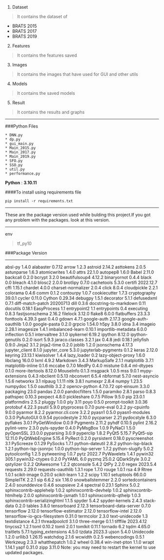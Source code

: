 
1. Dataset
> It contains the dataset of 
>>
 * BRATS 2015
 * BRATS 2017
 * BRATS 2019

2. Features
> It contains the features saved

3. Images
> It contains the images that have used for GUI and other utils

4. Models
> It contains the saved models

5. Result
> It contains the results and graphs

***

###Python Files

    * DNN.py
    * dp.py
    * gui_main.py
    * Main_2015.py
    * Main_2017.py
    * Main_2019.py
    * SFO.py
    * SSO.py
    * util.py
    * performance.py

**Python** : **3.10.11**


####To install using requirements file

`pip install -r requirements.txt`

***
These are the package version used while bulding this project.If you got any problem with the packages.
look at this version.
***

env 
> tf_py10

###Package                       Version
----------------------------- ---------
absl-py                       1.4.0
alabaster                     0.7.12
arrow                         1.2.3
astroid                       2.14.2
asttokens                     2.0.5
astunparse                    1.6.3
atomicwrites                  1.4.0
attrs                         22.1.0
autopep8                      1.6.0
Babel                         2.11.0
backcall                      0.2.0
bcrypt                        3.2.0
beautifulsoup4                4.12.2
binaryornot                   0.4.4
black                         0.0
bleach                        4.1.0
blosc2                        2.0.0
brotlipy                      0.7.0
cachetools                    5.3.0
certifi                       2022.12.7
cffi                          1.15.1
chardet                       4.0.0
charset-normalizer            2.0.4
click                         8.0.4
cloudpickle                   2.2.1
colorama                      0.4.6
comm                          0.1.2
contourpy                     1.0.7
cookiecutter                  1.7.3
cryptography                  39.0.1
cycler                        0.11.0
Cython                        0.29.34
debugpy                       1.5.1
decorator                     5.1.1
defusedxml                    0.7.1
diff-match-patch              20200713
dill                          0.3.6
docstring-to-markdown         0.11
docutils                      0.18.1
EasyProcess                   1.1
entrypoint2                   1.1
entrypoints                   0.4
executing                     0.8.3
fastjsonschema                2.16.2
filelock                      3.12.0
flake8                        6.0.0
flatbuffers                   23.3.3
fonttools                     4.39.3
gast                          0.4.0
gdown                         4.7.1
google-auth                   2.17.3
google-auth-oauthlib          1.0.0
google-pasta                  0.2.0
grpcio                        1.54.0
h5py                          3.8.0
idna                          3.4
imageio                       2.28.1
imagesize                     1.4.1
imbalanced-learn              0.10.1
importlib-metadata            6.0.0
inflection                    0.5.1
intervaltree                  3.1.0
ipykernel                     6.19.2
ipython                       8.12.0
ipython-genutils              0.2.0
isort                         5.9.3
jaraco.classes                3.2.1
jax                           0.4.8
jedi                          0.18.1
jellyfish                     0.9.0
Jinja2                        3.1.2
jinja2-time                   0.2.0
joblib                        1.2.0
jsonschema                    4.17.3
jupyter_client                8.1.0
jupyter_core                  5.3.0
jupyterlab-pygments           0.1.2
keras                         2.12.0
keyring                       23.13.1
kiwisolver                    1.4.4
lazy_loader                   0.2
lazy-object-proxy             1.6.0
libclang                      16.0.0
lxml                          4.9.2
Markdown                      3.4.3
MarkupSafe                    2.1.1
matplotlib                    3.7.1
matplotlib-inline             0.1.6
mccabe                        0.7.0
MedPy                         0.4.0
mistune                       0.8.4
ml-dtypes                     0.1.0
more-itertools                8.12.0
MouseInfo                     0.1.3
msgpack                       1.0.5
mss                           9.0.1
mypy-extensions               0.4.3
nbclient                      0.5.13
nbconvert                     6.5.4
nbformat                      5.7.0
nest-asyncio                  1.5.6
networkx                      3.1
nlpaug                        1.1.11
nltk                          3.8.1
numexpr                       2.8.4
numpy                         1.23.5
numpydoc                      1.5.0
oauthlib                      3.2.2
opencv-python                 4.7.0.72
opt-einsum                    3.3.0
packaging                     23.0
pandas                        2.0.0
pandocfilters                 1.5.0
paramiko                      2.8.1
parso                         0.8.3
pathspec                      0.10.3
pexpect                       4.8.0
pickleshare                   0.7.5
Pillow                        9.5.0
pip                           23.0.1
platformdirs                  2.5.2
pluggy                        1.0.0
ply                           3.11
poyo                          0.5.0
prompt-toolkit                3.0.36
protobuf                      4.22.3
psutil                        5.9.0
ptyprocess                    0.7.0
pure-eval                     0.2.2
py-cpuinfo                    9.0.0
pyarmor                       8.2.2
pyarmor.cli.core              3.2.2
pyasn1                        0.5.0
pyasn1-modules                0.3.0
PyAutoGUI                     0.9.54
pycodestyle                   2.10.0
pycparser                     2.21
pydocstyle                    6.3.0
pyflakes                      3.0.1
PyGetWindow                   0.0.9
Pygments                      2.11.2
pyhdf                         0.10.5
pylint                        2.16.2
pylint-venv                   2.3.0
pyls-spyder                   0.4.0
PyMsgBox                      1.0.9
PyNaCl                        1.5.0
pyOpenSSL                     23.0.0
pyparsing                     3.0.9
pyperclip                     1.8.2
PyQt5                         5.15.7
PyQt5-sip                     12.11.0
PyQtWebEngine                 5.15.4
PyRect                        0.2.0
pyrsistent                    0.18.0
pyscreenshot                  3.1
PyScreeze                     0.1.29
PySocks                       1.7.1
python-dateutil               2.8.2
python-lsp-black              1.2.1
python-lsp-jsonrpc            1.0.0
python-lsp-server             1.7.2
python-slugify                5.0.2
pytoolconfig                  1.2.5
pytweening                    1.0.7
pytz                          2022.7
PyWavelets                    1.4.1
pywin32                       305.1
pywin32-ctypes                0.2.0
PyYAML                        6.0
pyzmq                         25.0.2
QDarkStyle                    3.0.2
qstylizer                     0.2.2
QtAwesome                     1.2.2
qtconsole                     5.4.2
QtPy                          2.2.0
regex                         2023.5.4
requests                      2.29.0
requests-oauthlib             1.3.1
rope                          1.7.0
rouge                         1.0.1
rsa                           4.9
Rtree                         1.0.1
scikit-image                  0.20.0
scikit-learn                  1.2.2
scipy                         1.10.1
setuptools                    66.0.0
SimpleITK                     2.2.1
sip                           6.6.2
six                           1.16.0
snowballstemmer               2.2.0
sortedcontainers              2.4.0
sounddevice                   0.4.6
soupsieve                     2.4
spectral                      0.23.1
Sphinx                        5.0.2
sphinxcontrib-applehelp       1.0.2
sphinxcontrib-devhelp         1.0.2
sphinxcontrib-htmlhelp        2.0.0
sphinxcontrib-jsmath          1.0.1
sphinxcontrib-qthelp          1.0.3
sphinxcontrib-serializinghtml 1.1.5
spyder                        5.4.2
spyder-kernels                2.4.3
stack-data                    0.2.0
tables                        3.8.0
tensorboard                   2.12.3
tensorboard-data-server       0.7.0
tensorflow                    2.12.0
tensorflow-estimator          2.12.0
tensorflow-intel              2.12.0
tensorflow-io-gcs-filesystem  0.31.0
termcolor                     2.3.0
text-unidecode                1.3
textdistance                  4.2.1
threadpoolctl                 3.1.0
three-merge                   0.1.1
tifffile                      2023.4.12
tinycss2                      1.2.1
toml                          0.10.2
tomli                         2.0.1
tomlkit                       0.11.1
tornado                       6.2
tqdm                          4.65.0
traitlets                     5.7.1
typing_extensions             4.5.0
tzdata                        2023.3
ujson                         5.4.0
Unidecode                     1.2.0
urllib3                       1.26.15
watchdog                      2.1.6
wcwidth                       0.2.5
webencodings                  0.5.1
Werkzeug                      2.3.3
whatthepatch                  1.0.2
wheel                         0.38.4
win-inet-pton                 1.1.0
wrapt                         1.14.1
yapf                          0.31.0
zipp                          3.11.0
Note: you may need to restart the kernel to use updated packages.